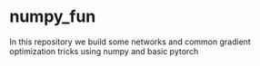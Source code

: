 # numpy_fun

In this repository we build some networks and common gradient optimization tricks using numpy and basic pytorch